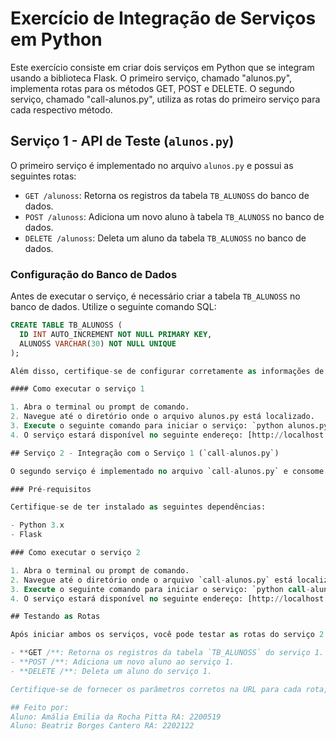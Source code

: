 # Exercício de Integração de Serviços em Python

Este exercício consiste em criar dois serviços em Python que se integram usando a biblioteca Flask. O primeiro serviço, chamado "alunos.py", implementa rotas para os métodos GET, POST e DELETE. O segundo serviço, chamado "call-alunos.py", utiliza as rotas do primeiro serviço para cada respectivo método.

## Serviço 1 - API de Teste (`alunos.py`)

O primeiro serviço é implementado no arquivo `alunos.py` e possui as seguintes rotas:

- `GET /alunoss`: Retorna os registros da tabela `TB_ALUNOSS` do banco de dados.
- `POST /alunoss`: Adiciona um novo aluno à tabela `TB_ALUNOSS` no banco de dados.
- `DELETE /alunoss`: Deleta um aluno da tabela `TB_ALUNOSS` no banco de dados.

### Configuração do Banco de Dados

Antes de executar o serviço, é necessário criar a tabela `TB_ALUNOSS` no banco de dados. Utilize o seguinte comando SQL:

```sql
CREATE TABLE TB_ALUNOSS (
  ID INT AUTO_INCREMENT NOT NULL PRIMARY KEY,
  ALUNOSS VARCHAR(30) NOT NULL UNIQUE
);

Além disso, certifique-se de configurar corretamente as informações de conexão com o banco de dados no arquivo `alunos.py`. Altere os parâmetros `host`, `database`, `user` e `password` de acordo com a sua configuração.

#### Como executar o serviço 1

1. Abra o terminal ou prompt de comando.
2. Navegue até o diretório onde o arquivo alunos.py está localizado.
3. Execute o seguinte comando para iniciar o serviço: `python alunos.py`
4. O serviço estará disponível no seguinte endereço: [http://localhost:5000](http://localhost:5000).

## Serviço 2 - Integração com o Serviço 1 (`call-alunos.py`)

O segundo serviço é implementado no arquivo `call-alunos.py` e consome as rotas do primeiro serviço para cada respectivo método.

### Pré-requisitos

Certifique-se de ter instalado as seguintes dependências:

- Python 3.x
- Flask

### Como executar o serviço 2

1. Abra o terminal ou prompt de comando.
2. Navegue até o diretório onde o arquivo `call-alunos.py` está localizado.
3. Execute o seguinte comando para iniciar o serviço: `python call-alunos.py`
4. O serviço estará disponível no seguinte endereço: [http://localhost:5001](http://localhost:5001).

## Testando as Rotas

Após iniciar ambos os serviços, você pode testar as rotas do serviço 2 utilizando ferramentas como cURL, Postman ou navegadores.

- **GET /**: Retorna os registros da tabela `TB_ALUNOSS` do serviço 1.
- **POST /**: Adiciona um novo aluno ao serviço 1.
- **DELETE /**: Deleta um aluno do serviço 1.

Certifique-se de fornecer os parâmetros corretos na URL para cada rota, como `cust` e `id` quando necessário.

## Feito por:
Aluno: Amália Emilia da Rocha Pitta RA: 2200519
Aluno: Beatriz Borges Cantero RA: 2202122
